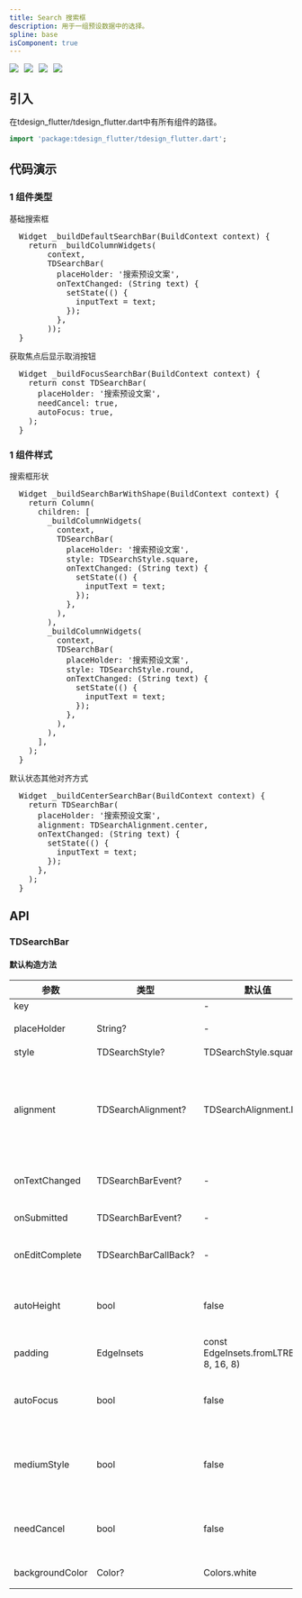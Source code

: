 ```yaml
---
title: Search 搜索框
description: 用于一组预设数据中的选择。
spline: base
isComponent: true
---
```


<span class="coverages-badge" style="margin-right: 10px"><img src="https://img.shields.io/badge/coverages%3A%20lines-100%25-blue" /></span><span class="coverages-badge" style="margin-right: 10px"><img src="https://img.shields.io/badge/coverages%3A%20functions-100%25-blue" /></span><span class="coverages-badge" style="margin-right: 10px"><img src="https://img.shields.io/badge/coverages%3A%20statements-100%25-blue" /></span><span class="coverages-badge" style="margin-right: 10px"><img src="https://img.shields.io/badge/coverages%3A%20branches-83%25-blue" /></span>
## 引入

在tdesign_flutter/tdesign_flutter.dart中有所有组件的路径。

```dart
import 'package:tdesign_flutter/tdesign_flutter.dart';
```

## 代码演示

### 1 组件类型

基础搜索框
                  
<td-code-block panel="Dart">

  <pre slot="Dart" lang="javascript">
  Widget _buildDefaultSearchBar(BuildContext context) {
    return _buildColumnWidgets(
        context,
        TDSearchBar(
          placeHolder: '搜索预设文案',
          onTextChanged: (String text) {
            setState(() {
              inputText = text;
            });
          },
        ));
  }</pre>

</td-code-block>
                                        

获取焦点后显示取消按钮
                  
<td-code-block panel="Dart">

  <pre slot="Dart" lang="javascript">
  Widget _buildFocusSearchBar(BuildContext context) {
    return const TDSearchBar(
      placeHolder: '搜索预设文案',
      needCancel: true,
      autoFocus: true,
    );
  }</pre>

</td-code-block>
                                        
### 1 组件样式

搜索框形状
                  
<td-code-block panel="Dart">

  <pre slot="Dart" lang="javascript">
  Widget _buildSearchBarWithShape(BuildContext context) {
    return Column(
      children: [
        _buildColumnWidgets(
          context,
          TDSearchBar(
            placeHolder: '搜索预设文案',
            style: TDSearchStyle.square,
            onTextChanged: (String text) {
              setState(() {
                inputText = text;
              });
            },
          ),
        ),
        _buildColumnWidgets(
          context,
          TDSearchBar(
            placeHolder: '搜索预设文案',
            style: TDSearchStyle.round,
            onTextChanged: (String text) {
              setState(() {
                inputText = text;
              });
            },
          ),
        ),
      ],
    );
  }</pre>

</td-code-block>
                                        

默认状态其他对齐方式
                  
<td-code-block panel="Dart">

  <pre slot="Dart" lang="javascript">
  Widget _buildCenterSearchBar(BuildContext context) {
    return TDSearchBar(
      placeHolder: '搜索预设文案',
      alignment: TDSearchAlignment.center,
      onTextChanged: (String text) {
        setState(() {
          inputText = text;
        });
      },
    );
  }</pre>

</td-code-block>
                                        


## API
### TDSearchBar
#### 默认构造方法

| 参数 | 类型 | 默认值 | 说明 |
| --- | --- | --- | --- |
| key |  | - |  |
| placeHolder | String? | - | 预设文案 |
| style | TDSearchStyle? | TDSearchStyle.square | 样式 |
| alignment | TDSearchAlignment? | TDSearchAlignment.left | 对齐方式，居中或这头部对齐 |
| onTextChanged | TDSearchBarEvent? | - | 文字改变回调 |
| onSubmitted | TDSearchBarEvent? | - | 提交回调 |
| onEditComplete | TDSearchBarCallBack? | - | 编辑完成回调 |
| autoHeight | bool | false | 是否自动计算高度 |
| padding | EdgeInsets | const EdgeInsets.fromLTRB(16, 8, 16, 8) | 内部填充 |
| autoFocus | bool | false | 是否自动获取焦点 |
| mediumStyle | bool | false | 是否在导航栏中的样式 |
| needCancel | bool | false | 是否需要取消按钮 |
| backgroundColor | Color? | Colors.white | 背景颜色 |


  
